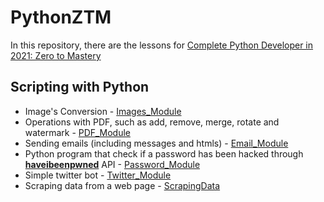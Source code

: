 # PythonZTM
In this repository, there are the lessons for [Complete Python Developer in 2021: Zero to Mastery](https://www.udemy.com/course/complete-python-developer-zero-to-mastery/)
## Scripting with Python
* Image's Conversion - [Images_Module](https://github.com/josse995/PythonZTM/tree/main/Images_module)
* Operations with PDF, such as add, remove, merge, rotate and watermark - [PDF_Module](https://github.com/josse995/PythonZTM/tree/main/PDF_module)
* Sending emails (including messages and htmls) - [Email_Module](https://github.com/josse995/PythonZTM/tree/main/Email_module)
* Python program that check if a password has been hacked through [**haveibeenpwned**](https://haveibeenpwned.com/) API - [Password_Module](https://github.com/josse995/PythonZTM/tree/main/Password_module)
* Simple twitter bot - [Twitter_Module](https://github.com/josse995/PythonZTM/tree/main/Twitter_Module)
* Scraping data from a web page - [ScrapingData](https://github.com/josse995/PythonZTM/tree/main/ScrapingData)
